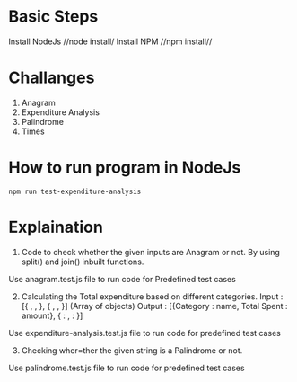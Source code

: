 # **Basic Steps**
Install NodeJs
//node install/
Install NPM
//npm install//


# **Challanges**
1. Anagram
2. Expenditure Analysis
3. Palindrome
4. Times

# **How to run program in NodeJs**
`npm run test-expenditure-analysis`


# **Explaination**

1. Code to check whether the given inputs are Anagram or not.
By using split() and join() inbuilt functions.

Use anagram.test.js file to run code for Predefined test cases 


2. Calculating the Total expenditure based on different categories.
Input : [{ , , }, { , , }] (Array of objects)
Output : [{Category : name, Total Spent : amount}, { : , : }]

Use expenditure-analysis.test.js file to run code for predefined test cases  

3. Checking wher=ther the given string is a Palindrome or not.

Use palindrome.test.js file to run code for predefined test cases
